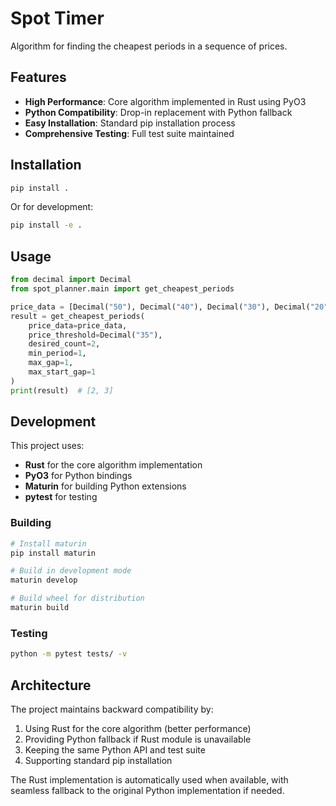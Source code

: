 # Spot Timer

Algorithm for finding the cheapest periods in a sequence of prices.

## Features

- **High Performance**: Core algorithm implemented in Rust using PyO3
- **Python Compatibility**: Drop-in replacement with Python fallback
- **Easy Installation**: Standard pip installation process
- **Comprehensive Testing**: Full test suite maintained

## Installation

```bash
pip install .
```

Or for development:

```bash
pip install -e .
```

## Usage

```python
from decimal import Decimal
from spot_planner.main import get_cheapest_periods

price_data = [Decimal("50"), Decimal("40"), Decimal("30"), Decimal("20")]
result = get_cheapest_periods(
    price_data=price_data,
    price_threshold=Decimal("35"),
    desired_count=2,
    min_period=1,
    max_gap=1,
    max_start_gap=1
)
print(result)  # [2, 3]
```

## Development

This project uses:

- **Rust** for the core algorithm implementation
- **PyO3** for Python bindings
- **Maturin** for building Python extensions
- **pytest** for testing

### Building

```bash
# Install maturin
pip install maturin

# Build in development mode
maturin develop

# Build wheel for distribution
maturin build
```

### Testing

```bash
python -m pytest tests/ -v
```

## Architecture

The project maintains backward compatibility by:

1. Using Rust for the core algorithm (better performance)
2. Providing Python fallback if Rust module is unavailable
3. Keeping the same Python API and test suite
4. Supporting standard pip installation

The Rust implementation is automatically used when available, with seamless fallback to the original Python implementation if needed.
